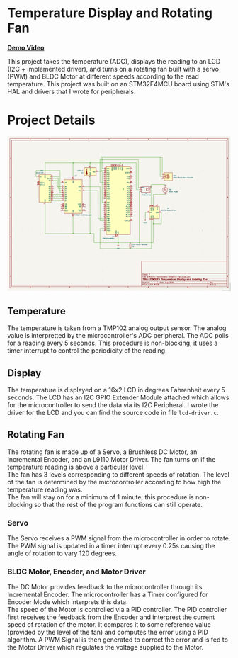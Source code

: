 # Temperature Display and Rotating Fan

**[Demo Video](https://youtu.be/MhBhJYdzf1E)**

This project takes the temperature (ADC), displays the reading to an LCD (I2C + implemented driver), and turns on a rotating fan built with a servo (PWM) and BLDC Motor at different speeds according to the read temperature. This project was built on an STM32F4MCU board using STM's HAL and drivers that I wrote for peripherals.



# Project Details
![Schematic](assets/STM32F4-Temperature-Fan-Schematic.png)
## Temperature
The temperature is taken from a TMP102 analog output sensor. The analog value is interpretted by the microcontroller's ADC peripheral. The ADC polls for a reading every 5 seconds. This procedure is non-blocking, it uses a timer interrupt to control the periodicity of the reading.

## Display
The temperature is displayed on a 16x2 LCD in degrees Fahrenheit every 5 seconds. The LCD has an I2C GPIO Extender Module attached which allows for the microcontroller to send the data via its I2C Peripheral. I wrote the driver for the LCD and you can find the source code in file `lcd-driver.c`.

## Rotating Fan
The rotating fan is made up of a Servo, a Brushless DC Motor, an Incremental Encoder, and an L9110 Motor Driver. The fan turns on if the temperature reading is above a particular level.  
The fan has 3 levels corresponding to different speeds of rotation. The level of the fan is determined by the microcontroller according to how high the temperature reading was.  
The fan will stay on for a minimum of 1 minute; this procedure is non-blocking so that the rest of the program functions can still operate.

### Servo
The Servo receives a PWM signal from the microcontroller in order to rotate. The PWM signal is updated in a timer interrupt every 0.25s causing the angle of rotation to vary 120 degrees.

### BLDC Motor, Encoder, and Motor Driver
The DC Motor provides feedback to the microcontroller through its Incremental Encoder. The microcontroller has a Timer configured for Encoder Mode which interprets this data.  
The speed of the Motor is controlled via a PID controller. The PID controller first receives the feedback from the Encoder and interprest the current speed of rotation of the motor. It compares it to some reference value (provided by the level of the fan) and computes the error using a PID algorithm. 
A PWM Signal is then generated to correct the error and is fed to the Motor Driver which regulates the voltage supplied to the Motor.
